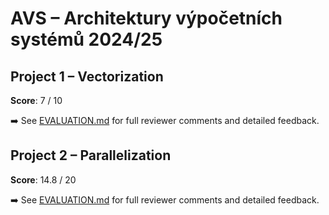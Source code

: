 # AVS – Architektury výpočetních systémů 2024/25

## Project 1 – Vectorization

**Score**: 7 / 10

➡️ See [EVALUATION.md](./1_project/EVALUATION.md) for full reviewer comments and detailed feedback.

## Project 2 – Parallelization

**Score**: 14.8 / 20

➡️ See [EVALUATION.md](./2_project/EVALUATION.md) for full reviewer comments and detailed feedback.

